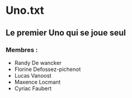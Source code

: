 # Uno.txt

## Le premier Uno qui se joue seul

### Membres :

* Randy De wancker
* Florine Defossez-pichenot
* Lucas Vanoost
* Maxence Locmant
* Cyriac Faubert
